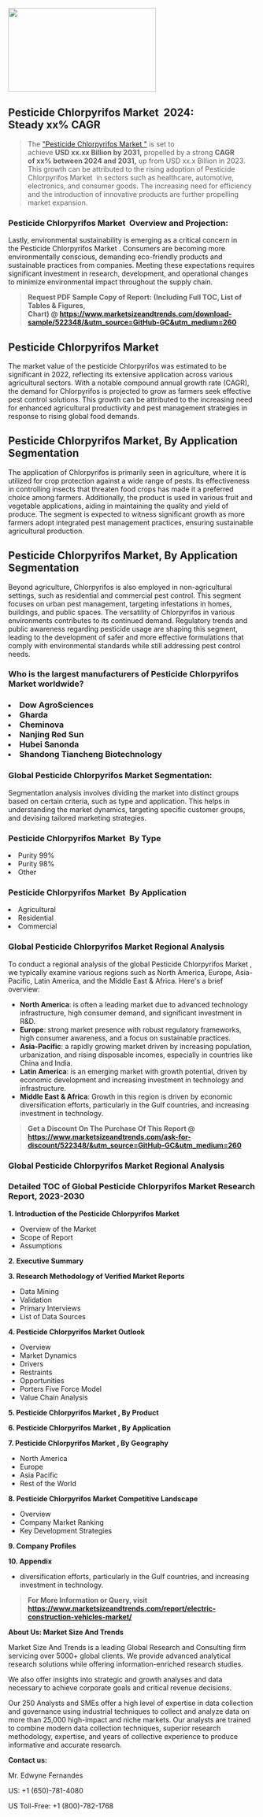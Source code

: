 <p><img class="alignnone size-medium wp-image-20088" src="https://ffe5etoiles.com/wp-content/uploads/2024/12/MST1-300x171.png" alt="" width="300" height="171" /></p><h2 id="ember46" class="ember-view reader-text-block__heading-2">Pesticide Chlorpyrifos Market &nbsp;2024: Steady&nbsp;xx% CAGR</h2><blockquote id="ember47" class="ember-view reader-text-block__blockquote">The&nbsp;<a class="app-aware-link " href="https://www.marketsizeandtrends.com/download-sample/522348/&utm_source=GitHub-GC&utm_medium=260" target="_blank" data-test-app-aware-link="">"Pesticide Chlorpyrifos Market "</a>&nbsp;is set to achieve&nbsp;<strong>USD&nbsp;xx.xx&nbsp;Billion by 2031,</strong>&nbsp;propelled by a strong&nbsp;<strong>CAGR of&nbsp;xx% between 2024 and 2031,</strong>&nbsp;up from USD xx.x Billion in 2023. This growth can be attributed to the rising adoption of&nbsp;Pesticide Chlorpyrifos Market &nbsp;in sectors such as healthcare, automotive, electronics, and consumer goods. The increasing need for efficiency and the introduction of innovative products are further propelling market expansion.</blockquote><h3 id="ember48" class="ember-view reader-text-block__heading-3">Pesticide Chlorpyrifos Market &nbsp;Overview and Projection:</h3><p id="ember49" class="ember-view reader-text-block__paragraph">Lastly, environmental sustainability is emerging as a critical concern in the&nbsp;Pesticide Chlorpyrifos Market . Consumers are becoming more environmentally conscious, demanding eco-friendly products and sustainable practices from companies. Meeting these expectations requires significant investment in research, development, and operational changes to minimize environmental impact throughout the supply chain.</p><blockquote id="ember50" class="ember-view reader-text-block__blockquote"><strong>Request PDF Sample Copy of Report: (Including Full TOC, List of Tables &amp; Figures, Chart)&nbsp;@&nbsp;<strong><a href="https://www.marketsizeandtrends.com/download-sample/522348/&utm_source=GitHub-GC&utm_medium=260" target="_blank">https://www.marketsizeandtrends.com/download-sample/522348/&utm_source=GitHub-GC&utm_medium=260</a></strong></strong></blockquote><h3 class=""> <h2>Pesticide Chlorpyrifos Market</h2><p>The market value of the pesticide Chlorpyrifos was estimated to be significant in 2022, reflecting its extensive application across various agricultural sectors. With a notable compound annual growth rate (CAGR), the demand for Chlorpyrifos is projected to grow as farmers seek effective pest control solutions. This growth can be attributed to the increasing need for enhanced agricultural productivity and pest management strategies in response to rising global food demands.</p><h2>Pesticide Chlorpyrifos Market, By Application Segmentation</h2><p>The application of Chlorpyrifos is primarily seen in agriculture, where it is utilized for crop protection against a wide range of pests. Its effectiveness in controlling insects that threaten food crops has made it a preferred choice among farmers. Additionally, the product is used in various fruit and vegetable applications, aiding in maintaining the quality and yield of produce. The segment is expected to witness significant growth as more farmers adopt integrated pest management practices, ensuring sustainable agricultural production.</p><h2>Pesticide Chlorpyrifos Market, By Application Segmentation</h2><p>Beyond agriculture, Chlorpyrifos is also employed in non-agricultural settings, such as residential and commercial pest control. This segment focuses on urban pest management, targeting infestations in homes, buildings, and public spaces. The versatility of Chlorpyrifos in various environments contributes to its continued demand. Regulatory trends and public awareness regarding pesticide usage are shaping this segment, leading to the development of safer and more effective formulations that comply with environmental standards while still addressing pest control needs.</p></h3><h3 id="" class="">Who is the largest manufacturers of&nbsp;Pesticide Chlorpyrifos Market worldwide?</h3><h3 class=""></Li><Li>Dow AgroSciences</Li><Li> Gharda</Li><Li> Cheminova</Li><Li> Nanjing Red Sun</Li><Li> Hubei Sanonda</Li><Li> Shandong Tiancheng Biotechnology</h3><h3 id="ember53" class="ember-view reader-text-block__heading-3">Global&nbsp;Pesticide Chlorpyrifos Market Segmentation:</h3><p id="ember54" class="ember-view reader-text-block__paragraph">Segmentation analysis involves dividing the market into distinct groups based on certain criteria, such as type and application. This helps in understanding the market dynamics, targeting specific customer groups, and devising tailored marketing strategies.</p><h3 id="" class="">Pesticide Chlorpyrifos Market &nbsp;By Type</h3><p></Li><Li>Purity 99%</Li><Li> Purity 98%</Li><Li> Other</p><h3 id="" class="">Pesticide Chlorpyrifos Market &nbsp;By Application</h3><p class=""></Li><Li>Agricultural</Li><Li> Residential</Li><Li> Commercial</p><h3 id="ember62" class="ember-view reader-text-block__heading-3">Global Pesticide Chlorpyrifos Market Regional Analysis</h3><p id="ember63" class="ember-view reader-text-block__paragraph">To conduct a regional analysis of the global Pesticide Chlorpyrifos Market , we typically examine various regions such as North America, Europe, Asia-Pacific, Latin America, and the Middle East &amp; Africa. Here's a brief overview:</p><ul><li><strong>North America</strong>: is often a leading market due to advanced technology infrastructure, high consumer demand, and significant investment in R&amp;D.</li><li><strong>Europe</strong>: strong market presence with robust regulatory frameworks, high consumer awareness, and a focus on sustainable practices.</li><li><strong>Asia-Pacific</strong>: a rapidly growing market driven by increasing population, urbanization, and rising disposable incomes, especially in countries like China and India.</li><li><strong>Latin America</strong>: is an emerging market with growth potential, driven by economic development and increasing investment in technology and infrastructure.</li><li><strong>Middle East &amp; Africa</strong>: Growth in this region is driven by economic diversification efforts, particularly in the Gulf countries, and increasing investment in technology.</li></ul><blockquote id="ember61" class="ember-view reader-text-block__blockquote"><strong>Get a Discount On The Purchase Of This Report @ <strong><a href="https://html-cleaner.com/" target="">https://www.marketsizeandtrends.com/ask-for-discount/522348/&utm_source=GitHub-GC&utm_medium=260</a></strong></strong></blockquote><h3 id="ember62" class="ember-view reader-text-block__heading-3">Global Pesticide Chlorpyrifos Market Regional Analysis</h3><h3 id="" class="">Detailed TOC of Global Pesticide Chlorpyrifos Market Research Report, 2023-2030</h3><p id="" class=""><strong>1. Introduction of the Pesticide Chlorpyrifos Market </strong></p><ul><li>Overview of the Market</li><li>Scope of Report</li><li>Assumptions</li></ul><p id="" class=""><strong>2. Executive Summary</strong></p><p id="" class=""><strong>3. Research Methodology of Verified Market Reports</strong></p><ul><li>Data Mining</li><li>Validation</li><li>Primary Interviews</li><li>List of Data Sources</li></ul><p id="" class=""><strong>4. Pesticide Chlorpyrifos Market Outlook</strong></p><ul><li>Overview</li><li>Market Dynamics</li><li>Drivers</li><li>Restraints</li><li>Opportunities</li><li>Porters Five Force Model</li><li>Value Chain Analysis</li></ul><p id="" class=""><strong>5. Pesticide Chlorpyrifos Market , By Product</strong></p><p id="" class=""><strong>6. Pesticide Chlorpyrifos Market , By Application</strong></p><p id="" class=""><strong>7. Pesticide Chlorpyrifos Market , By Geography</strong></p><ul><li>North America</li><li>Europe</li><li>Asia Pacific</li><li>Rest of the World</li></ul><p id="" class=""><strong>8. Pesticide Chlorpyrifos Market Competitive Landscape</strong></p><ul><li>Overview</li><li>Company Market Ranking</li><li>Key Development Strategies</li></ul><p id="" class=""><strong>9. Company Profiles</strong></p><p id="" class=""><strong>10. Appendix</strong></p><ul><li>diversification efforts, particularly in the Gulf countries, and increasing investment in technology.</li></ul><blockquote id="ember65" class="ember-view reader-text-block__blockquote"><strong>For More Information or Query, visit <strong><strong><a href="https://html-cleaner.com/" target="">https://www.marketsizeandtrends.com/report/electric-construction-vehicles-market/</a></strong></strong></strong></blockquote><p id="" class=""><strong>About Us: Market Size And Trends</strong></p><p id="" class="">Market Size And Trends is a leading Global Research and Consulting firm servicing over 5000+ global clients. We provide advanced analytical research solutions while offering information-enriched research studies.</p><p id="" class="">We also offer insights into strategic and growth analyses and data necessary to achieve corporate goals and critical revenue decisions.</p><p id="" class="">Our 250 Analysts and SMEs offer a high level of expertise in data collection and governance using industrial techniques to collect and analyze data on more than 25,000 high-impact and niche markets. Our analysts are trained to combine modern data collection techniques, superior research methodology, expertise, and years of collective experience to produce informative and accurate research.</p><p id="" class=""><strong>Contact us:</strong></p><p id="" class="">Mr. Edwyne Fernandes</p><p id="" class="">US: +1 (650)-781-4080</p><p id="" class="">US Toll-Free: +1 (800)-782-1768</p>
